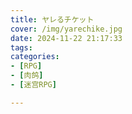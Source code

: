 ```yaml
---
title: ヤレるチケット
cover: /img/yarechike.jpg
date: 2024-11-22 21:17:33
tags: 
categories:
- [RPG]
- [肉鸽]
- [迷宫RPG]

---
```

